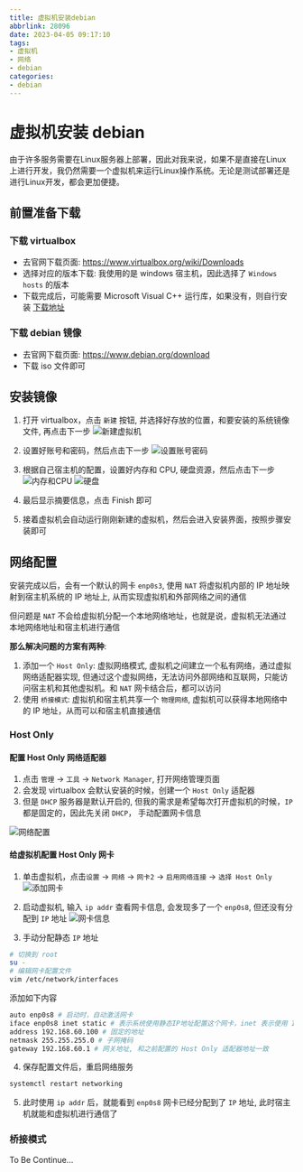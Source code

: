 ```yaml
---
title: 虚拟机安装debian
abbrlink: 28096
date: 2023-04-05 09:17:10
tags:
- 虚拟机
- 网络
- debian
categories:
- debian
---
```


# 虚拟机安装 debian

由于许多服务需要在Linux服务器上部署，因此对我来说，如果不是直接在Linux上进行开发，我仍然需要一个虚拟机来运行Linux操作系统。无论是测试部署还是进行Linux开发，都会更加便捷。

## 前置准备下载

### 下载 virtualbox

- 去官网下载页面: https://www.virtualbox.org/wiki/Downloads
- 选择对应的版本下载: 我使用的是 windows 宿主机，因此选择了 `Windows hosts` 的版本
- 下载完成后，可能需要 Microsoft Visual C++ 运行库，如果没有，则自行安装 [下载地址](https://support.microsoft.com/zh-cn/help/2977003/the-latest-supported-visual-c-downloads)

### 下载 debian 镜像

- 去官网下载页面: https://www.debian.org/download
- 下载 iso 文件即可

## 安装镜像

1. 打开 virtualbox，点击 `新建` 按钮, 并选择好存放的位置，和要安装的系统镜像文件, 再点击下一步
![新建虚拟机](https://img.mjhxyz.top/20230405102525.png)

2. 设置好账号和密码，然后点击下一步
![设置账号密码](https://img.mjhxyz.top/20230405102852.png)

3. 根据自己宿主机的配置，设置好内存和 CPU, 硬盘资源，然后点击下一步
![内存和CPU](https://img.mjhxyz.top/20230405103008.png)
![硬盘](https://img.mjhxyz.top/20230405103104.png)

4. 最后显示摘要信息，点击 Finish 即可
5. 接着虚拟机会自动运行刚刚新建的虚拟机，然后会进入安装界面，按照步骤安装即可

## 网络配置

安装完成以后，会有一个默认的网卡 `enp0s3`, 使用 `NAT` 将虚拟机内部的 IP 地址映射到宿主机系统的 IP 地址上, 从而实现虚拟机和外部网络之间的通信

但问题是 `NAT` 不会给虚拟机分配一个本地网络地址，也就是说，虚拟机无法通过本地网络地址和宿主机进行通信

**那么解决问题的方案有两种**:

1. 添加一个 `Host Only`: 虚拟网络模式, 虚拟机之间建立一个私有网络，通过虚拟网络适配器实现, 但通过这个虚拟网络，无法访问外部网络和互联网，只能访问宿主机和其他虚拟机。和 `NAT` 网卡结合后，都可以访问
2. 使用 `桥接模式`: 虚拟机和宿主机共享一个 `物理网络`, 虚拟机可以获得本地网络中的 IP 地址，从而可以和宿主机直接通信

### Host Only

#### 配置 Host Only 网络适配器

1. 点击 `管理` -> `工具` -> `Network Manager`, 打开网络管理页面
2. 会发现 virtualbox 会默认安装的时候，创建一个 `Host Only` 适配器
3. 但是 `DHCP` 服务器是默认开启的, 但我的需求是希望每次打开虚拟机的时候，`IP` 都是固定的，因此先关闭 `DHCP`， 手动配置网卡信息

![网络配置](https://img.mjhxyz.top/20230405160549.png)

#### 给虚拟机配置 Host Only 网卡

1. 单击虚拟机，点击`设置` -> `网络` -> `网卡2` -> `启用网络连接` -> `选择 Host Only`
![添加网卡](https://img.mjhxyz.top/20230405160826.png)

2. 启动虚拟机, 输入 `ip addr` 查看网卡信息, 会发现多了一个 `enp0s8`, 但还没有分配到 `IP` 地址
![网卡信息](https://img.mjhxyz.top/20230405161127.png)

3. 手动分配静态 `IP` 地址
```bash
# 切换到 root
su -
# 编辑网卡配置文件
vim /etc/network/interfaces
```
添加如下内容
```bash
auto enp0s8 # 启动时，自动激活网卡
iface enp0s8 inet static # 表示系统使用静态IP地址配置这个网卡，inet 表示使用 IPv4协议
address 192.168.60.100 # 固定的地址
netmask 255.255.255.0 # 子网掩码
gateway 192.168.60.1 # 网关地址, 和之前配置的 Host Only 适配器地址一致
```
4. 保存配置文件后，重启网络服务
```bash
systemctl restart networking
```
5. 此时使用 `ip addr` 后，就能看到 `enp0s8` 网卡已经分配到了 `IP` 地址, 此时宿主机就能和虚拟机进行通信了


### 桥接模式

To Be Continue...